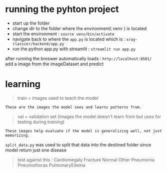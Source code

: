 # running the pyhton project

- start up the folder 
- change dir to the folder where the environment( venv ) is located
- start the environment : `source venv/bin/activate`
- navigate back to where the `app.py` is located which is : `xray-classier/backend/app.py`
- run the python app.py with streamlit : `streamlit run app.py`

after running 
the broswer automatically loads : `http://localhost:8501/ `
add a image from the imageDataset and predict 

# learning 
> train = images used to teach the model

    These are the images the model sees and learns patterns from.

> val = validation set (images the model doesn't learn from but uses for testing during training)

    These images help evaluate if the model is generalizing well, not just memorizing.

`split_data.py` was used to split that data into the destined folder since model return just one disease
 
 > test against this : 
 Cardiomegaly
 Fracture
 Normal
 Other
 Pneumonia
 Pneumothorax
 PulmonaryEdema
